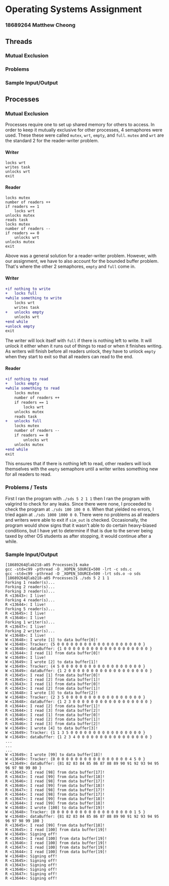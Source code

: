 # Operating Systems Assignment

### 18689264 Matthew Cheong

## Threads

### Mutual Exclusion

### Problems

### Sample Input/Output

## Processes

### Mutual Exclusion

Processes require one to set up shared memory for others to access. In order to
keep it mutually exclusive for other processes, 4 semaphores were used. These
these were called `mutex`, `wrt`, `empty`, and `full`.
`mutex` and `wrt` are the standard 2 for the reader-writer problem.

#### Writer
```
locks wrt
writes task
unlocks wrt
exit
```

#### Reader
```
locks mutex
number of readers ++
if readers == 1
    locks wrt
unlocks mutex
reads task
locks mutex
number of readers --
if readers == 0
    unlocks wrt
unlocks mutex
exit
```
Above was a general solution for a reader-writer problem. However, with our assignment, we have to also account for the bounded buffer problem.
That's where the other 2 semaphores, `empty` and `full` come in.

#### Writer
```diff
+if nothing to write
+   locks full
+while something to write
    locks wrt
    writes task
+   unlocks empty
    unlocks wrt
+end while
+unlock empty
exit
```

The writer will lock itself with `full` if there is nothing left to write.
It will unlock it either when it runs out of things to read
or when it finishes writing. As writers will finish before all readers unlock,
they have to unlock `empty` when they start to exit so that all readers can 
read to the end.

#### Reader
```diff
+if nothing to read
+   locks empty
+while something to read
    locks mutex
    number of readers ++
    if readers == 1
        locks wrt
    unlocks mutex
    reads task
+   unlocks full
    locks mutex
    number of readers --
    if readers == 0
        unlocks wrt
    unlocks mutex
+end while
exit
```

This ensures that if there is nothing left to read, other readers will lock
themselves with the `empty` semaphore until a writer writes something new for
all readers to read.

### Problems / Tests

First I ran the program with `./sds 5 2 1 1`
then I ran the program with valgrind to check for any leaks.
Since there were none, I proceeded to check the program at `./sds 100 100 0 0`.
When that yielded no errors, I tried again at `./sds 1000 1000 0 0`.
There were no problems as all readers and writers were able to exit if `sim_out`
is checked. Occasionally, the program would show signs that it wasn't able to do
certain heavy-biased conditions, but I have yet to determine if that is due to
the server being taxed by other OS students as after stopping, it would continue
after a while.

### Sample Input/Output

```
[18689264@lab218-a05 Processes]$ make
gcc -std=c99 -pthread -D _XOPEN_SOURCE=500 -lrt -c sds.c
gcc -std=c99 -pthread -D _XOPEN_SOURCE=500 -lrt sds.o -o sds
[18689264@lab218-a05 Processes]$ ./sds 5 2 1 1
Forking 1 reader(s)... 
Forking 2 reader(s)... 
Forking 3 reader(s)... 
R <13643>: I live!
Forking 4 reader(s)... 
R <13644>: I live!
Forking 5 reader(s)... 
R <13645>: I live!
R <13646>: I live!
Forking 1 writer(s)...
R <13647>: I live!
Forking 2 writer(s)...
W <13648>: I live!
W <13648>: I wrote [1] to data buffer[0]!
W <13648>: Tracker: {5 0 0 0 0 0 0 0 0 0 0 0 0 0 0 0 0 0 0 0 }
W <13648>: dataBuffer: {1 0 0 0 0 0 0 0 0 0 0 0 0 0 0 0 0 0 0 0 }
R <13644>: I read [1] from data buffer[0]!
W <13649>: I live!
W <13649>: I wrote [2] to data buffer[1]!
W <13649>: Tracker: {4 5 0 0 0 0 0 0 0 0 0 0 0 0 0 0 0 0 0 0 }
W <13649>: dataBuffer: {1 2 0 0 0 0 0 0 0 0 0 0 0 0 0 0 0 0 0 0 }
R <13645>: I read [1] from data buffer[0]!
R <13645>: I read [2] from data buffer[1]!
R <13643>: I read [1] from data buffer[0]!
R <13643>: I read [2] from data buffer[1]!
W <13648>: I wrote [3] to data buffer[2]!
W <13648>: Tracker: {2 3 5 0 0 0 0 0 0 0 0 0 0 0 0 0 0 0 0 0 }
W <13648>: dataBuffer: {1 2 3 0 0 0 0 0 0 0 0 0 0 0 0 0 0 0 0 0 }
R <13644>: I read [2] from data buffer[1]!
R <13644>: I read [3] from data buffer[2]!
R <13646>: I read [1] from data buffer[0]!
R <13646>: I read [2] from data buffer[1]!
R <13646>: I read [3] from data buffer[2]!
W <13649>: I wrote [4] to data buffer[3]!
W <13649>: Tracker: {1 1 3 5 0 0 0 0 0 0 0 0 0 0 0 0 0 0 0 0 }
W <13649>: dataBuffer: {1 2 3 4 0 0 0 0 0 0 0 0 0 0 0 0 0 0 0 0 }
...
...
...
W <13649>: I wrote [99] to data buffer[18]!
W <13649>: Tracker: {0 0 0 0 0 0 0 0 0 0 0 0 0 0 0 0 0 4 5 0 }
W <13649>: dataBuffer: {81 82 83 84 85 86 87 88 89 90 91 92 93 94 95 96 97 98 99 80 }
R <13643>: I read [98] from data buffer[17]!
R <13643>: I read [99] from data buffer[18]!
R <13646>: I read [98] from data buffer[17]!
R <13646>: I read [99] from data buffer[18]!
R <13647>: I read [98] from data buffer[17]!
R <13644>: I read [98] from data buffer[17]!
R <13647>: I read [99] from data buffer[18]!
R <13644>: I read [99] from data buffer[18]!
W <13648>: I wrote [100] to data buffer[19]!
W <13648>: Tracker: {0 0 0 0 0 0 0 0 0 0 0 0 0 0 0 0 0 0 1 5 }
W <13648>: dataBuffer: {81 82 83 84 85 86 87 88 89 90 91 92 93 94 95 96 97 98 99 100 }
R <13645>: I read [99] from data buffer[18]!
R <13645>: I read [100] from data buffer[19]!
W <13649>: Signing off!
R <13643>: I read [100] from data buffer[19]!
R <13646>: I read [100] from data buffer[19]!
R <13647>: I read [100] from data buffer[19]!
R <13644>: I read [100] from data buffer[19]!
W <13648>: Signing off!
R <13645>: Signing off!
R <13643>: Signing off!
R <13646>: Signing off!
R <13647>: Signing off!
R <13644>: Signing off!
```
